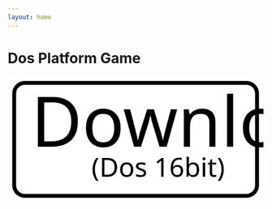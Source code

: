 ```yaml
---
layout: home
---
```

# Dos Platform Game


[![Download Dos 16bit](images/download.svg)](https://github.com/TerrySoba/DosPlatformGame/releases/download/RollingRelease/game.zip)